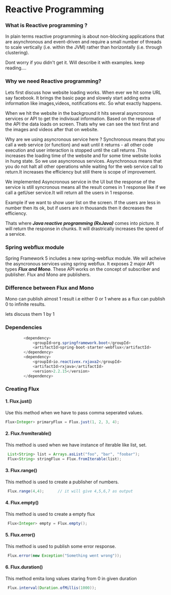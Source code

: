 # Reactive Programming

### What is Reactive programming ?
In plain terms reactive programming is about non-blocking applications that are asynchronous and event-driven and require a small number of threads to scale vertically (i.e. within the JVM) rather than horizontally (i.e. through clustering).

Dont worry if you didn't get  it. Will describe it with examples. keep reading....

### Why we need Reactive programming?

Lets first discuss how website loading works. When ever we hit some URL say facebook. It brings the basic page and slowely start adding extra information like images,videos, notifications etc. So what exactly happens.

When we hit the website in the background it hits several asyncronous services or API to get the indivisual information. Based on the response of the API the data loads on screen. Thats why we can see the text first and the images and videos after that on website.

Why are we using asyncronous service here ? 
Synchronous means that you call a web service (or function) and wait until it returns - all other code execution and user interaction is stopped until the call returns .This increases the loading time of the website and for some time website looks in hung state. So we use asyncronous services. Asynchronous means that you do not halt all other operations while waiting for the web service call to return.It increases the efficiency but still there is scope of improvement.

We implemented Asyncronous service in the UI but the response of the service is still syncronous means all the result comes in 1 response like if we call a getUser service.It will return all the users in 1 response.

Example if we want to show user list on the screen. If the users are less in number then its ok, but if users are in thousands then it decreases the efficiency.

Thats where ***Java reactive programming (RxJava)*** comes into picture. It will return the response in chunks. It will drastrically increases the speed of a service.

### Spring webflux module

Spring Framework 5 includes a new spring-webflux module. We will acheive the asyncronous services using spring webflux. It exposes 2 major API types ***Flux and Mono***. These API works on the concept of subscriber and publisher. Flux and Mono are publishers.


### Difference between Flux and Mono
Mono can publish almost 1 result i.e either 0 or 1 where as a flux can publish 0 to infinite results.

lets discuss them 1 by 1

### Dependencies

```java
		<dependency>
			<groupId>org.springframework.boot</groupId>
			<artifactId>spring-boot-starter-webflux</artifactId>
		</dependency>
		<dependency>
			<groupId>io.reactivex.rxjava2</groupId>
			<artifactId>rxjava</artifactId>
			<version>2.2.15</version>
		</dependency>
```

### Creating Flux

#### 1. Flux.just()
Use this method when we have to pass comma seperated values.

```java
Flux<Integer> primaryFlux = Flux.just(1, 2, 3, 4);
```

#### 2. Flux.fromIterable()
This method is used when we have instance of iterable like list, set.

```java
 List<String> list = Arrays.asList("foo", "bar", "foobar");
 Flux<String> stringFlux = Flux.fromIterable(list);
```

#### 3. Flux.range()
This method is used to create a publisher of numbers.

```java
 Flux.range(4,4);      // it will give 4,5,6,7 as output
```

#### 4. Flux.empty()
This method is used to create a empty flux
```java
 Flux<Integer> empty = Flux.empty();
```

#### 5. Flux.error()
This method is used to publish some error response.
```java
 Flux.error(new Exception("Something went wrong"));
```

#### 6. Flux.duration()
This method emita long values staring from 0 in given duration
```java
 Flux.interval(Duration.ofMillis(1000));
```

